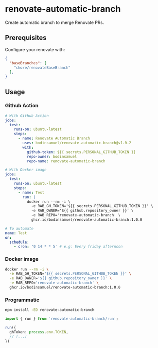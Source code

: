 # renovate-automatic-branch

Create automatic branch to merge Renovate PRs.

## Prerequisites

Configure your renovate with:

```json
{
  "baseBranches": [
    "chore/renovateBaseBranch"
  ],
}
```

## Usage

### Github Action

```yaml
# With Github Action
jobs:
  test:
    runs-on: ubuntu-latest
    steps:
      - name: Renovate Automatic Branch
        uses: bodinsamuel/renovate-automatic-branch@v1.0.2
        with:
          github-token: ${{ secrets.PERSONAL_GITHUB_TOKEN }}
          repo-owner: bodinsamuel
          repo-name: renovate-automatic-branch
```

```yaml
# With Docker image
jobs:
  test:
    runs-on: ubuntu-latest
    steps:
      - name: Test
        run: |
          docker run --rm -i \
            -e RAB_GH_TOKEN='${{ secrets.PERSONAL_GITHUB_TOKEN }}' \
            -e RAB_OWNER='${{ github.repository_owner }}' \
            -e RAB_REPO='renovate-automatic-branch' \
            ghcr.io/bodinsamuel/renovate-automatic-branch:1.0.0
```

```yaml
# To automate
name: Test
on:
  schedule:
    - cron: '0 14 * * 5' # e.g: Every friday afternoon
```

### Docker image

```sh
docker run --rm -i \
  -e RAB_GH_TOKEN='${{ secrets.PERSONAL_GITHUB_TOKEN }}' \
  -e RAB_OWNER='${{ github.repository_owner }}' \
  -e RAB_REPO='renovate-automatic-branch' \
  ghcr.io/bodinsamuel/renovate-automatic-branch:1.0.0
```

### Programmatic

```sh
npm install -ED renovate-automatic-branch
```

```ts
import { run } from 'renovate-automatic-branch/run';

run({
  ghToken: process.env.TOKEN,
  // [...]
})
```
